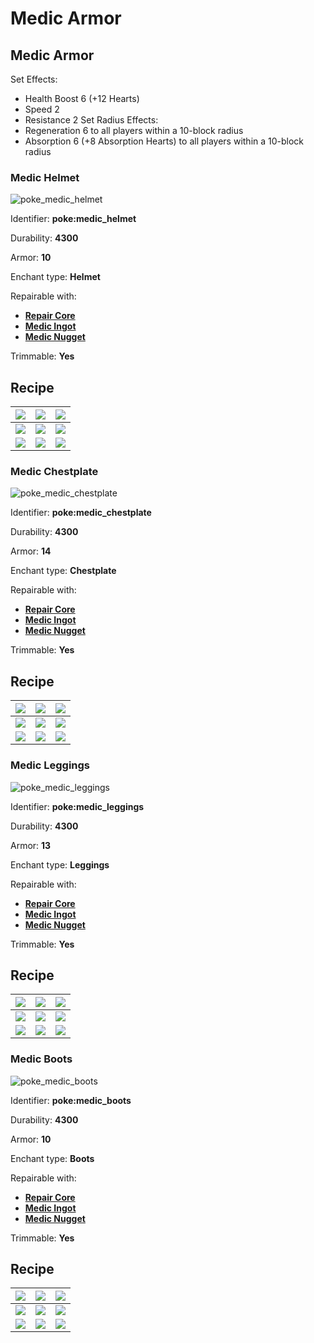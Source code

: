 # Medic Armor

## Medic Armor

Set Effects:

* Health Boost 6 (+12 Hearts)
* Speed 2
* Resistance 2 Set Radius Effects:
* Regeneration 6 to all players within a 10-block radius
* Absorption 6 (+8 Absorption Hearts) to all players within a 10-block radius

### Medic Helmet

![poke\_medic\_helmet](https://github.com/ItsMePok/PFE/assets/136857747/da27f44c-2b36-4321-bc05-be1c763fe703)

Identifier: **poke:medic\_helmet**

Durability: **4300**

Armor: **10**

Enchant type: **Helmet**

Repairable with:

* [**Repair Core**](https://pfewiki.gitbook.io/home/items/cores/repair-core)
* [**Medic Ingot**](https://github.com/ItsMePok/PFE/wiki/Medic-Ingot)
* [**Medic Nugget**](https://pfewiki.gitbook.io/home/items/nuggets/medic-nugget)

Trimmable: **Yes**

## Recipe

| [![](https://github.com/user-attachments/assets/28cf0752-7ccd-4aa4-91bf-4987fb9da51c)](https://github.com/ItsMePok/PFE/wiki/Medic-Block) | [![](https://github.com/user-attachments/assets/28cf0752-7ccd-4aa4-91bf-4987fb9da51c)](https://github.com/ItsMePok/PFE/wiki/Medic-Block)                    | [![](https://github.com/user-attachments/assets/28cf0752-7ccd-4aa4-91bf-4987fb9da51c)](https://github.com/ItsMePok/PFE/wiki/Medic-Block) |
| ---------------------------------------------------------------------------------------------------------------------------------------- | ----------------------------------------------------------------------------------------------------------------------------------------------------------- | ---------------------------------------------------------------------------------------------------------------------------------------- |
| [![](https://github.com/user-attachments/assets/28cf0752-7ccd-4aa4-91bf-4987fb9da51c)](https://github.com/ItsMePok/PFE/wiki/Medic-Block) | [![](https://github.com/ItsMePok/PFE/assets/136857747/cd2e69eb-3e99-470c-89c4-ddf91c05de21)](https://github.com/ItsMePok/PFE/wiki/Diamond-Upgrade-Core)     | [![](https://github.com/user-attachments/assets/28cf0752-7ccd-4aa4-91bf-4987fb9da51c)](https://github.com/ItsMePok/PFE/wiki/Medic-Block) |
| [![](https://github.com/user-attachments/assets/28cf0752-7ccd-4aa4-91bf-4987fb9da51c)](https://github.com/ItsMePok/PFE/wiki/Medic-Block) | [![](https://github.com/ItsMePok/PFE/assets/136857747/d3bd3182-a8f9-460c-902a-ac6d67ed8596)](https://github.com/ItsMePok/PFE/wiki/Godly-Armor#godly-helmet) | [![](https://github.com/user-attachments/assets/28cf0752-7ccd-4aa4-91bf-4987fb9da51c)](https://github.com/ItsMePok/PFE/wiki/Medic-Block) |

### Medic Chestplate

![poke\_medic\_chestplate](https://github.com/ItsMePok/PFE/assets/136857747/87cc902d-a460-4a91-8792-f2f91ca93911)

Identifier: **poke:medic\_chestplate**

Durability: **4300**

Armor: **14**

Enchant type: **Chestplate**

Repairable with:

* [**Repair Core**](https://pfewiki.gitbook.io/home/items/cores/repair-core)
* [**Medic Ingot**](https://github.com/ItsMePok/PFE/wiki/Medic-Ingot)
* [**Medic Nugget**](https://pfewiki.gitbook.io/home/items/nuggets/medic-nugget)

Trimmable: **Yes**

## Recipe

| [![](https://github.com/user-attachments/assets/28cf0752-7ccd-4aa4-91bf-4987fb9da51c)](https://github.com/ItsMePok/PFE/wiki/Medic-Block) | [![](https://github.com/user-attachments/assets/28cf0752-7ccd-4aa4-91bf-4987fb9da51c)](https://github.com/ItsMePok/PFE/wiki/Medic-Block)                        | [![](https://github.com/user-attachments/assets/28cf0752-7ccd-4aa4-91bf-4987fb9da51c)](https://github.com/ItsMePok/PFE/wiki/Medic-Block) |
| ---------------------------------------------------------------------------------------------------------------------------------------- | --------------------------------------------------------------------------------------------------------------------------------------------------------------- | ---------------------------------------------------------------------------------------------------------------------------------------- |
| [![](https://github.com/user-attachments/assets/28cf0752-7ccd-4aa4-91bf-4987fb9da51c)](https://github.com/ItsMePok/PFE/wiki/Medic-Block) | [![](https://github.com/ItsMePok/PFE/assets/136857747/cd2e69eb-3e99-470c-89c4-ddf91c05de21)](https://github.com/ItsMePok/PFE/wiki/Diamond-Upgrade-Core)         | [![](https://github.com/user-attachments/assets/28cf0752-7ccd-4aa4-91bf-4987fb9da51c)](https://github.com/ItsMePok/PFE/wiki/Medic-Block) |
| [![](https://github.com/user-attachments/assets/28cf0752-7ccd-4aa4-91bf-4987fb9da51c)](https://github.com/ItsMePok/PFE/wiki/Medic-Block) | [![](https://github.com/ItsMePok/PFE/assets/136857747/d58140d1-d765-4300-9b9c-1e3b687d3502)](https://github.com/ItsMePok/PFE/wiki/Godly-Armor#godly-chestplate) | [![](https://github.com/user-attachments/assets/28cf0752-7ccd-4aa4-91bf-4987fb9da51c)](https://github.com/ItsMePok/PFE/wiki/Medic-Block) |

### Medic Leggings

![poke\_medic\_leggings](https://github.com/ItsMePok/PFE/assets/136857747/891f0917-cfcc-4d57-9fc3-1d593c296faa)

Identifier: **poke:medic\_leggings**

Durability: **4300**

Armor: **13**

Enchant type: **Leggings**

Repairable with:

* [**Repair Core**](https://pfewiki.gitbook.io/home/items/cores/repair-core)
* [**Medic Ingot**](https://github.com/ItsMePok/PFE/wiki/Medic-Ingot)
* [**Medic Nugget**](https://pfewiki.gitbook.io/home/items/nuggets/medic-nugget)

Trimmable: **Yes**

## Recipe

| [![](https://github.com/user-attachments/assets/28cf0752-7ccd-4aa4-91bf-4987fb9da51c)](https://github.com/ItsMePok/PFE/wiki/Medic-Block) | [![](https://github.com/user-attachments/assets/28cf0752-7ccd-4aa4-91bf-4987fb9da51c)](https://github.com/ItsMePok/PFE/wiki/Medic-Block)                      | [![](https://github.com/user-attachments/assets/28cf0752-7ccd-4aa4-91bf-4987fb9da51c)](https://github.com/ItsMePok/PFE/wiki/Medic-Block) |
| ---------------------------------------------------------------------------------------------------------------------------------------- | ------------------------------------------------------------------------------------------------------------------------------------------------------------- | ---------------------------------------------------------------------------------------------------------------------------------------- |
| [![](https://github.com/user-attachments/assets/28cf0752-7ccd-4aa4-91bf-4987fb9da51c)](https://github.com/ItsMePok/PFE/wiki/Medic-Block) | [![](https://github.com/ItsMePok/PFE/assets/136857747/cd2e69eb-3e99-470c-89c4-ddf91c05de21)](https://github.com/ItsMePok/PFE/wiki/Diamond-Upgrade-Core)       | [![](https://github.com/user-attachments/assets/28cf0752-7ccd-4aa4-91bf-4987fb9da51c)](https://github.com/ItsMePok/PFE/wiki/Medic-Block) |
| [![](https://github.com/user-attachments/assets/28cf0752-7ccd-4aa4-91bf-4987fb9da51c)](https://github.com/ItsMePok/PFE/wiki/Medic-Block) | [![](https://github.com/ItsMePok/PFE/assets/136857747/9bf914d7-0d49-4fc9-a0a9-65048893119f)](https://github.com/ItsMePok/PFE/wiki/Godly-Armor#godly-leggings) | [![](https://github.com/user-attachments/assets/28cf0752-7ccd-4aa4-91bf-4987fb9da51c)](https://github.com/ItsMePok/PFE/wiki/Medic-Block) |

### Medic Boots

![poke\_medic\_boots](https://github.com/ItsMePok/PFE/assets/136857747/695ff1f8-7304-4b46-9fdc-38afe7c21371)

Identifier: **poke:medic\_boots**

Durability: **4300**

Armor: **10**

Enchant type: **Boots**

Repairable with:

* [**Repair Core**](https://pfewiki.gitbook.io/home/items/cores/repair-core)
* [**Medic Ingot**](https://github.com/ItsMePok/PFE/wiki/Medic-Ingot)
* [**Medic Nugget**](https://pfewiki.gitbook.io/home/items/nuggets/medic-nugget)

Trimmable: **Yes**

## Recipe

| [![](https://github.com/user-attachments/assets/28cf0752-7ccd-4aa4-91bf-4987fb9da51c)](https://github.com/ItsMePok/PFE/wiki/Medic-Block) | [![](https://github.com/user-attachments/assets/28cf0752-7ccd-4aa4-91bf-4987fb9da51c)](https://github.com/ItsMePok/PFE/wiki/Medic-Block)                   | [![](https://github.com/user-attachments/assets/28cf0752-7ccd-4aa4-91bf-4987fb9da51c)](https://github.com/ItsMePok/PFE/wiki/Medic-Block) |
| ---------------------------------------------------------------------------------------------------------------------------------------- | ---------------------------------------------------------------------------------------------------------------------------------------------------------- | ---------------------------------------------------------------------------------------------------------------------------------------- |
| [![](https://github.com/user-attachments/assets/28cf0752-7ccd-4aa4-91bf-4987fb9da51c)](https://github.com/ItsMePok/PFE/wiki/Medic-Block) | [![](https://github.com/ItsMePok/PFE/assets/136857747/cd2e69eb-3e99-470c-89c4-ddf91c05de21)](https://github.com/ItsMePok/PFE/wiki/Diamond-Upgrade-Core)    | [![](https://github.com/user-attachments/assets/28cf0752-7ccd-4aa4-91bf-4987fb9da51c)](https://github.com/ItsMePok/PFE/wiki/Medic-Block) |
| [![](https://github.com/user-attachments/assets/28cf0752-7ccd-4aa4-91bf-4987fb9da51c)](https://github.com/ItsMePok/PFE/wiki/Medic-Block) | [![](https://github.com/ItsMePok/PFE/assets/136857747/fa056ad2-32b3-43fd-b14a-9e5ffe162d53)](https://github.com/ItsMePok/PFE/wiki/Godly-Armor#godly-boots) | [![](https://github.com/user-attachments/assets/28cf0752-7ccd-4aa4-91bf-4987fb9da51c)](https://github.com/ItsMePok/PFE/wiki/Medic-Block) |
